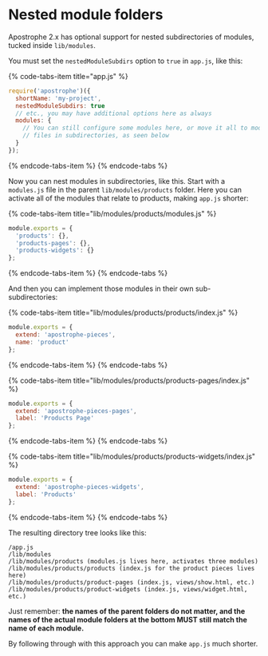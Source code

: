 # Nested module folders

Apostrophe 2.x has optional support for nested subdirectories of modules, tucked
inside `lib/modules`.

You must set the `nestedModuleSubdirs` option to `true` in `app.js`, like this:


{% code-tabs-item title="app.js" %}
```javascript
require('apostrophe')({
  shortName: 'my-project',
  nestedModuleSubdirs: true
  // etc., you may have additional options here as always
  modules: {
    // You can still configure some modules here, or move it all to modules.js
    // files in subdirectories, as seen below
  }
});
```
{% endcode-tabs-item %}
{% endcode-tabs %}


Now you can nest modules in subdirectories, like this. Start with a `modules.js`
file in the parent `lib/modules/products` folder. Here you can activate all of the
modules that relate to products, making `app.js` shorter:


{% code-tabs-item title="lib/modules/products/modules.js" %}
```javascript
module.exports = {
  'products': {},
  'products-pages': {},
  'products-widgets': {}
};
```
{% endcode-tabs-item %}
{% endcode-tabs %}


And then you can implement those modules in their own sub-subdirectories:


{% code-tabs-item title="lib/modules/products/products/index.js" %}
```javascript
module.exports = {
  extend: 'apostrophe-pieces',
  name: 'product'
};
```
{% endcode-tabs-item %}
{% endcode-tabs %}


{% code-tabs-item title="lib/modules/products/products-pages/index.js" %}
```javascript
module.exports = {
  extend: 'apostrophe-pieces-pages',
  label: 'Products Page'
};
```
{% endcode-tabs-item %}
{% endcode-tabs %}


{% code-tabs-item title="lib/modules/products/products-widgets/index.js" %}
```javascript
module.exports = {
  extend: 'apostrophe-pieces-widgets',
  label: 'Products'
};
```
{% endcode-tabs-item %}
{% endcode-tabs %}

The resulting directory tree looks like this:

```
/app.js
/lib/modules
/lib/modules/products (modules.js lives here, activates three modules)
/lib/modules/products/products (index.js for the product pieces lives here)
/lib/modules/products/product-pages (index.js, views/show.html, etc.)
/lib/modules/products/product-widgets (index.js, views/widget.html, etc.)
```

Just remember: **the names of the parent folders do not matter, and the names of the actual
module folders at the bottom MUST still match the name of each module.**

By following through with this approach you can make `app.js` much shorter.

